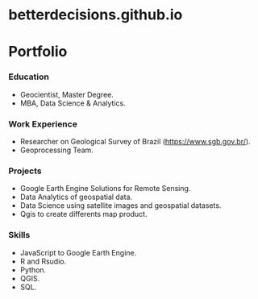 # betterdecisions.github.io
# Portfolio

### Education
- Geocientist, Master Degree.
- MBA, Data Science & Analytics.

### Work Experience
 - Researcher on Geological Survey of Brazil (https://www.sgb.gov.br/).
 - Geoprocessing Team.

### Projects
- Google Earth Engine Solutions for Remote Sensing.
- Data Analytics of geospatial data.
- Data Science using satellite images and geospatial datasets.
- Qgis to create differents map product.


### Skills
- JavaScript to Google Earth Engine.
- R and Rsudio.
- Python.
- QGIS.
- SQL.
  

